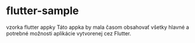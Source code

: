 # flutter-sample
vzorka flutter appky
Táto appka by mala časom obsahovať všetky hlavné a potrebné možnosti aplikácie vytvorenej cez Flutter.
